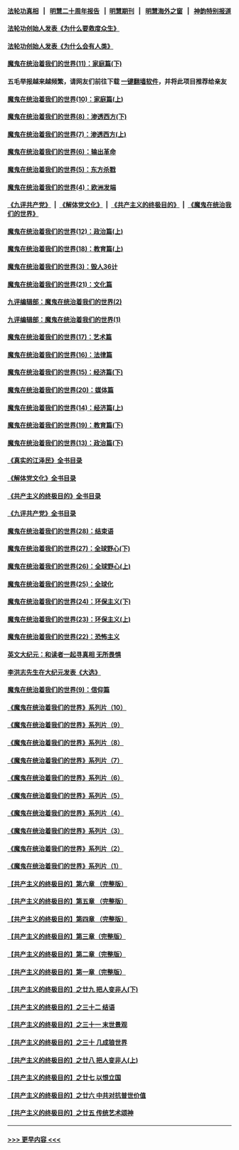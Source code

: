 #### [法轮功真相](https://github.com/gfw-breaker/truth/blob/master/README.md?t=0) &nbsp;&nbsp;|&nbsp;&nbsp; [明慧二十周年报告](https://github.com/gfw-breaker/mh-reports/blob/master/README.md?t=0) &nbsp;&nbsp;|&nbsp;&nbsp;[明慧期刊](https://github.com/gfw-breaker/mh-qikan) &nbsp;&nbsp;|&nbsp;&nbsp; [明慧海外之窗](https://github.com/gfw-breaker/mh-news/blob/master/README.md?t=0) &nbsp;&nbsp;|&nbsp;&nbsp; [神韵特别报道](https://github.com/gfw-breaker/mh-news/blob/master/shenyun.md?t=0)
#### [法轮功创始人发表《为什么要救度众生》](../pages/nsc422/n13975246.md?t=04302143) 
#### [法轮功创始人发表《为什么会有人类》](../pages/nsc422/n13912117.md?t=04302143) 
#### [魔鬼在统治着我们的世界(11)：家庭篇(下)](../pages/nsc422/n10440961.md?t=04302143) 
#### 五毛举报越来越频繁，请网友们前往下载 [一键翻墙软件](https://github.com/gfw-breaker/ssr-accounts)，并将此项目推荐给亲友
#### [魔鬼在统治着我们的世界(10)：家庭篇(上)](../pages/nsc422/n10435448.md?t=04302143) 
#### [魔鬼在统治着我们的世界(8)：渗透西方(下)](../pages/nsc422/n10429603.md?t=04302143) 
#### [魔鬼在统治着我们的世界(7)：渗透西方(上)](../pages/nsc422/n10426013.md?t=04302143) 
#### [魔鬼在统治着我们的世界(6)：输出革命](../pages/nsc422/n10421536.md?t=04302143) 
#### [魔鬼在统治着我们的世界(5)：东方杀戮](../pages/nsc422/n10417707.md?t=04302143) 
#### [魔鬼在统治着我们的世界(4)：欧洲发端](../pages/nsc422/n10414890.md?t=04302143) 
#### [《九评共产党》](https://github.com/begood0513/9ping.md/blob/master/README.md) &nbsp;|&nbsp; [《解体党文化》](../../../../jtdwh.md/blob/master/README.md)  &nbsp;|&nbsp; [《共产主义的终极目的》](../../../../gczydzjmd.md/blob/master/README.md) &nbsp;|&nbsp; [《魔鬼在统治我们的世界》](../../../../mgztzwmdsj.md/blob/master/README.md) 
#### [魔鬼在统治着我们的世界(12)：政治篇(上)](../pages/nsc422/n10444576.md?t=04302143) 
#### [魔鬼在统治着我们的世界(18)：教育篇(上)](../pages/nsc422/n10526970.md?t=04302143) 
#### [魔鬼在统治着我们的世界(3)：毁人36计](../pages/nsc422/n10411583.md?t=04302143) 
#### [魔鬼在统治着我们的世界(21)：文化篇](../pages/nsc422/n10597706.md?t=04302143) 
#### [九评编辑部：魔鬼在统治着我们的世界(2)](../pages/nsc422/n10410036.md?t=04302143) 
#### [九评编辑部：魔鬼在统治着我们的世界(1)](../pages/nsc422/n10406825.md?t=04302143) 
#### [魔鬼在统治着我们的世界(17)：艺术篇](../pages/nsc422/n10499093.md?t=04302143) 
#### [魔鬼在统治着我们的世界(16)：法律篇](../pages/nsc422/n10485969.md?t=04302143) 
#### [魔鬼在统治着我们的世界(15)：经济篇(下)](../pages/nsc422/n10469975.md?t=04302143) 
#### [魔鬼在统治着我们的世界(20)：媒体篇](../pages/nsc422/n10586579.md?t=04302143) 
#### [魔鬼在统治着我们的世界(14)：经济篇(上)](../pages/nsc422/n10457370.md?t=04302143) 
#### [魔鬼在统治着我们的世界(19)：教育篇(下)](../pages/nsc422/n10564808.md?t=04302143) 
#### [魔鬼在统治着我们的世界(13)：政治篇(下)](../pages/nsc422/n10448270.md?t=04302143) 
#### [《真实的江泽民》全书目录](../pages/nsc422/n13721399.md?t=04302143) 
#### [《解体党文化》全书目录](../pages/nsc422/n13721157.md?t=04302143) 
#### [《共产主义的终极目的》全书目录](../pages/nsc422/n13721048.md?t=04302143) 
#### [《九评共产党》全书目录](../pages/nsc422/n13708085.md?t=04302143) 
#### [魔鬼在统治着我们的世界(28)：结束语](../pages/nsc422/n10936246.md?t=04302143) 
#### [魔鬼在统治着我们的世界(27)：全球野心(下)](../pages/nsc422/n10928319.md?t=04302143) 
#### [魔鬼在统治着我们的世界(26)：全球野心(上)](../pages/nsc422/n10900318.md?t=04302143) 
#### [魔鬼在统治着我们的世界(25)：全球化](../pages/nsc422/n10788205.md?t=04302143) 
#### [魔鬼在统治着我们的世界(24)：环保主义(下)](../pages/nsc422/n10695307.md?t=04302143) 
#### [魔鬼在统治着我们的世界(23)：环保主义(上)](../pages/nsc422/n10688613.md?t=04302143) 
#### [魔鬼在统治着我们的世界(22)：恐怖主义](../pages/nsc422/n10614727.md?t=04302143) 
#### [英文大纪元：和读者一起寻真相 无所畏惧](../pages/nsc422/n12542027.md?t=04302143) 
#### [李洪志先生在大纪元发表《大选》](../pages/nsc422/n12534746.md?t=04302143) 
#### [魔鬼在统治着我们的世界(9)：信仰篇](../pages/nsc422/n10432159.md?t=04302143) 
#### [《魔鬼在统治着我们的世界》系列片（10）](../pages/nsc422/n12292670.md?t=04302143) 
#### [《魔鬼在统治着我们的世界》系列片（9）](../pages/nsc422/n12290859.md?t=04302143) 
#### [《魔鬼在统治着我们的世界》系列片（8）](../pages/nsc422/n12287445.md?t=04302143) 
#### [《魔鬼在统治着我们的世界》系列片（7）](../pages/nsc422/n12283425.md?t=04302143) 
#### [《魔鬼在统治着我们的世界》系列片（6）](../pages/nsc422/n12282314.md?t=04302143) 
#### [《魔鬼在统治着我们的世界》系列片（5）](../pages/nsc422/n12281419.md?t=04302143) 
#### [《魔鬼在统治着我们的世界》系列片（4）](../pages/nsc422/n12274024.md?t=04302143) 
#### [《魔鬼在统治着我们的世界》系列片（3）](../pages/nsc422/n12271322.md?t=04302143) 
#### [《魔鬼在统治着我们的世界》系列片（2）](../pages/nsc422/n12269049.md?t=04302143) 
#### [《魔鬼在统治着我们的世界》系列片（1）](../pages/nsc422/n12267575.md?t=04302143) 
#### [【共产主义的终极目的】第六章 （完整版）](../pages/nsc422/n11428913.md?t=04302143) 
#### [【共产主义的终极目的】第五章 （完整版）](../pages/nsc422/n11428912.md?t=04302143) 
#### [【共产主义的终极目的】第四章 （完整版）](../pages/nsc422/n11428907.md?t=04302143) 
#### [【共产主义的终极目的】第三章（完整版）](../pages/nsc422/n11428848.md?t=04302143) 
#### [【共产主义的终极目的】第二章（完整版）](../pages/nsc422/n11428831.md?t=04302143) 
#### [【共产主义的终极目的】第一章（完整版）](../pages/nsc422/n11417651.md?t=04302143) 
#### [【共产主义的终极目的】之廿九 把人变非人(下)](../pages/nsc422/n11344140.md?t=04302143) 
#### [【共产主义的终极目的】之三十二 结语](../pages/nsc422/n11360535.md?t=04302143) 
#### [【共产主义的终极目的】之三十一 末世景观](../pages/nsc422/n11351129.md?t=04302143) 
#### [【共产主义的终极目的】之三十 几成狼世界](../pages/nsc422/n11348280.md?t=04302143) 
#### [【共产主义的终极目的】之廿八 把人变非人(上)](../pages/nsc422/n11340492.md?t=04302143) 
#### [【共产主义的终极目的】之廿七 以恨立国](../pages/nsc422/n11336944.md?t=04302143) 
#### [【共产主义的终极目的】之廿六 中共对抗普世价值](../pages/nsc422/n11324785.md?t=04302143) 
#### [【共产主义的终极目的】之廿五 传统艺术颂神](../pages/nsc422/n11296396.md?t=04302143) 

----
#### [ >>> 更早内容 <<< ](../indexes/nsc422-earlier.md)
